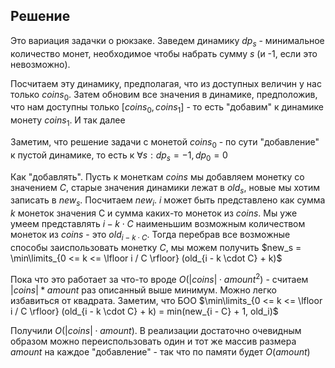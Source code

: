 ## Решение
Это вариация задачки о рюкзаке. Заведем динамику $dp_s$ - минимальное количество монет, необходимое чтобы набрать сумму $s$ (и -1, если это невозможно). 

Посчитаем эту динамику, предполагая, что из доступных величин у нас только $coins_0$. Затем обновим все значения в динамике, предположив, что нам доступны только [$coins_0, coins_1$] - то есть "добавим" к динамике монету $coins_1$. И так далее

Заметим, что решение задачи с монетой $coins_0$ - по сути "добавление" к пустой динамике, то есть к $\forall s: dp_s = -1, dp_0 = 0$

Как "добавлять". Пусть к монеткам $coins$ мы добавляем монетку со значением $C$, старые значения динамики лежат в $old_s$, новые мы хотим записать в $new_s$. Посчитаем $new_i$. $i$ может быть представлено как сумма $k$ монеток значения C и сумма каких-то монеток из $coins$. Мы уже умеем представлять $i - k \cdot C$ наименьшим возможным количеством монеток из $coins$ - это $old_{i - k \cdot C}$. Тогда перебрав все возможные способы заиспользовать монетку $C$, мы можем получить $new_s = \min\limits_{0 <= k <= \lfloor i / C \rfloor} (old_{i - k \cdot C} + k)$

Пока что это работает за что-то вроде $O(|coins| \cdot amount^2)$ - считаем $|coins| * amount$ раз описанный выше минимум. Можно легко избавиться от квадрата. Заметим, что БОО $\min\limits_{0 <= k <= \lfloor i / C \rfloor} (old_{i - k \cdot C} + k) = min(new_{i - C} + 1, old_i)$

Получили $O(|coins| \cdot amount)$. В реализации достаточно очевидным образом можно переиспользовать один и тот же массив размера $amount$ на каждое "добавление" - так что по памяти будет $O(amount)$